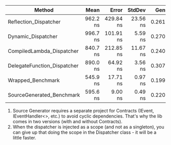 | Method                      | Mean     | Error     | StdDev   | Gen0   | Allocated |
|---------------------------- |---------:|----------:|---------:|-------:|----------:|
| Reflection_Dispatcher       | 962.2 ns | 429.84 ns | 23.56 ns | 0.2613 |    1.6 KB |
| Dynamic_Dispatcher          | 996.7 ns | 101.91 ns |  5.59 ns | 0.2708 |   1.66 KB |
| CompiledLambda_Dispatcher   | 840.7 ns | 212.85 ns | 11.67 ns | 0.2403 |   1.48 KB |
| DelegateFunction_Dispatcher | 890.0 ns |  64.92 ns |  3.56 ns | 0.3071 |   1.88 KB |
| Wrapped_Benchmark           | 545.9 ns |  17.71 ns |  0.97 ns | 0.1993 |   1.23 KB |
| SourceGenerated_Benchmark   | 595.6 ns |   9.00 ns |  0.49 ns | 0.2203 |   1.35 KB |


1. Source Generator requires a separate project for Contracts (IEvent, IEventHandler<>, etc.) to avoid cyclic dependencies. That's why the lib comes in two versions (with and without Contracts). 
2. When the dispatcher is injected as a scope (and not as a singleton), you can give up that doing the scope in the Dispatcher class - it will be a little faster.